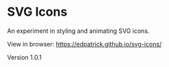 SVG Icons
==========

An experiment in styling and animating SVG icons.

View in browser: https://edpatrick.github.io/svg-icons/

Version 1.0.1
